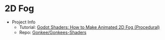 # 2D Fog

- Project Info
  - Tutorial: [Godot Shaders: How to Make Animated 2D Fog (Procedural)](https://www.youtube.com/watch?v=QEaTsz_0o44)
  - Repo: [Gonkee/Gonkees-Shaders](https://github.com/Gonkee/Gonkees-Shaders/blob/master/fog.shader)